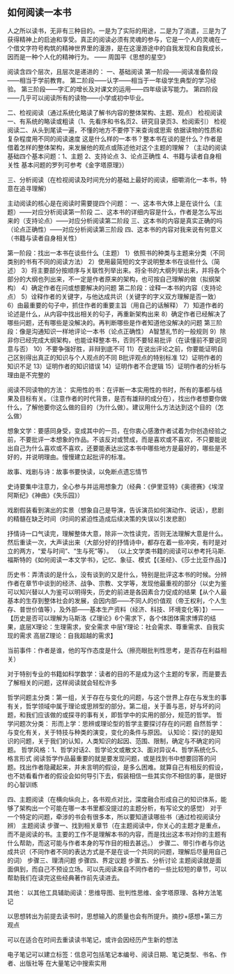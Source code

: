 ## 如何阅读一本书

人之所以读书，无非有三种目的。一是为了实际的用途，二是为了消遣，三是为了获得精神上的启迪和享受。真正的阅读必须有灵魂的参与，它是一个人的灵魂在一个借文字符号构筑的精神世界里的漫游，是在这漫游途中的自我发现和自我成长，因而是一种个人化的精神行为。 —— 周国平《思想的星空》

阅读含四个层次，且层次是递进的：
一、基础阅读
第一阶段——阅读准备阶段——相当于学前教育。
第二阶段——认字——相当于一年级学生典型的学习经验。
第三阶段——字汇的增长及对课文的运用——四年级读写能力。
第四阶段——几乎可以阅读所有的读物——小学或初中毕业。



二、检视阅读（通过系统化略读了解书内容的整体架构、主题、观点）
检视阅读一、有系统的略读或粗读（1、先看序和书名页2、研究目录页3、检阅索引）
检视阅读二、从头到尾读一遍，不懂的地方不要停下来查询或思索
依据读物的性质和复杂程度用不同的阅读速度
这是什么样的一本书？整本书在谈的是什么？作者是借着怎样的整体架构，来发展他的观点或陈述他对这个主题的理解？（主动的阅读基础四个基本问题：1、主题 2、支持论点 3、论点正确性 4、书籍与读者自身相关性 基本问题的罗列可参考《金字塔原理》）

三、分析阅读（在检视阅读及时间充分的基础上最好的阅读，细嚼消化一本书，特意在追寻理解）

主动阅读的核心是在阅读时需要提四个问题：
一、这本书大体上是在谈什么（主题）——对应分析阅读第一阶段
二、这本书的详细内容是什么，作者是怎么写出来的（支持论点）——对应分析阅读第二阶段
三、这本书的内容是真实正确的吗（论点正确性）——对应分析阅读第三阶段
四、这本书的内容对我来说有何意义（书籍与读者自身相关性）

第一阶段：找出一本书在谈些什么（主题）
1）依照书的种类与主题来分类（不同类别的书有不同的阅读方法）
2）使用最简短的文字说明整本书在谈些什么（简述）
3）将主要部分按顺序与关联性列举出来。将全书的大纲列举出来，并将各个部分的大纲也列出来，不一定是作者原来的架构，也可按自己理解的做（拟纲架构）
4）确定作者在问或想要解决的问题
第二阶段：诠释一本书的内容（支持论点）
5）诠释作者的关键字，与他达成共识（关键字的字义双方理解是否一致）
6）由最重要的句子中，抓住作者的重要主旨（用自己的话解释）
7）知道作者的论述是什么，从内容中找出相关的句子，再重新架构出来
8）确定作者已经解决了哪些问题，还有哪些是没解决的。再判断哪些是作者知道他没解决的问题
第三阶段：像是沟通知识一样地评论一本书（论点正确性）
A智慧礼节的一般规则
9）除非你已经完成大纲架构，也能诠释整本书，否则不要轻易批评（在读懂前不要说同意与否）
10）不要争强好胜，非辩到底不可
11）在说出评论之前，你要能证明自己区别得出真正的知识与个人观点的不同
B批评观点的特别标准
12）证明作者的知识不足
13）证明作者的知识错误
14）证明作者不合逻辑
15）证明作者的分析与理由是不完整的

阅读不同读物的方法：
实用性的书：在评断一本实用性的书时，所有的事都与结果及目标有关。（注意作者的时代背景，是否有雄辩的成分在），找出作者想要你做什么，了解他要你这么做的目的（为什么做）。建议用什么方法达到这个目的（怎么做）

想象文学：要感同身受，变成其中的一员，在你衷心感激作者试着为你创造经验之前，不要批评一本想象的作品。不该反对或赞成，而是喜欢或不喜欢，不只要能说出自己为什么喜欢或不喜欢，还要能表达出这本书中哪些地方是最好的，哪些是不好的，并说明理由。慢慢建立起批评的标准。

故事、戏剧与诗：故事书要快读，以免断点遗忘情节

史诗要集中注意力，全心参与并运用想象力（经典：《伊里亚特》《奥德赛》《埃涅阿斯纪》《神曲》《失乐园》）

戏剧假装看到演出的实景（想象自己是导演，告诉演员如何演动作、说话），悲剧的精髓在缺乏时间（时间的紧迫性造成后续决策的失误以引发悲剧）

抒情诗一口气读完，理解整体大意，除非一次性读完，否则无法理解大意是什么。然后重读一次，大声读出来（大部分好的抒情诗中，都存在着一些冲突，有时是对立的两方，“爱与时间”、“生与死”等）。
（以上文学类书籍的阅读可以参考托马斯.福斯特的《如何阅读一本文学书》，记忆、象征、模式【《圣经》、《莎士比亚作品》】

历史书：弄清谈的是什么，没有谈到的又是什么，特别是批评这本书的时候。分辨作者在章节中谈到的经济、战争、宗教、文学等，发现他最重视的部分（以史为鉴可以知兴替以人为鉴可以明得失，历史的前进是各因素合力促成的结果【从个人最基本的生存到整体社会的发展，会因内部——不同人的价值观（帝王权利，个人生存、普世价值等），及外部——基本生产资料（经济、科技、环境变化等）】）——【历史是否可以理解为马斯洛《Z理论》6个需求下，各个体团体需求博弈的结果，底层X理论：生理需求，安全需求 中层Y理论：社会需求、尊重需求、自我实现的需求 高层Z理论：自我超越的需求】

当前事件：作者是谁，他的写作态度是什么（擦亮眼批判性思考，是否存在利益相关）

对于特别专业的书籍如科学数学：读者的目的不是成为这个主题的专家，而是要去了解相关的问题，这样阅读就会轻松许多

哲学问题主分类：第一组，关于存在与变化的问题，与这个世界上存在与发生的事有关，哲学领域中属于理论或思辨型的部分。第二组，关于善与恶，好与坏的问题，和我们应该做的或探寻的事有关，即哲学中的实用的部分，规范的哲学。
哲学问题次分类：
形而上学：思辨或理论型的哲学主要探讨存在的问题
自然哲学：与变化有关，关于特技与种类的演变，变化的条件与原因。
认知论：探讨的是知识的问题，关于我们的认知，人类知识的起因、范围、限制，确定与不确定的问题。
哲学风格：1、哲学对话2、哲学论文或散文3、面对异议4、哲学系统化5、格言形式
阅读哲学作品最重要的就是要发现问题，或是找到书中想要回答的问题。找出作者隐藏起来，并未言明的假设，是多么困难。就算自己有相反的假设，也不妨看看作者的假设会如何导引下去，假装相信一些其实你不相信的事，是很好的心智训练

四、主题阅读（在横向纵向上，各书观点对比，深度融合形成自己的知识体系，能够了架构出一个可能在哪一本书里都没提过的主题分析，有写论文的感觉）
对于一个特定的问题，牵涉的书会有很多本，所以要知道读哪些书（通过检视阅读分辨）
主题阅读
步骤一、找到相关章节（在主题阅读中，你关心的主题才是重点，而不是阅读的书。主要的工作不是理解本书的内容，而是找出这本书对你的主题有什么帮助，而这可能与作者本身的写作目的相去甚远。）
步骤二、带引作者与你达成共识（不同作者不同的表达方式是不是在谈一个共同的问题，理解后尽量用自己的词）
步骤三、理清问题
步骤四、界定议题
步骤五、分析讨论
主题阅读就是面面俱到，而自己不预设立场。可以先阅读来自不同作者的一些比较短的章节，可以帮助我们在读完这些经典著作前先读进去。

其他：
以其他工具辅助阅读：思维导图、批判性思维、金字塔原理、各种方法笔记

以思想转出为前提去读书时，思想输入的质量也会有所提升。摘抄+感想+第三方观点

可以在适合在时间去重读读书笔记，或许会因经历产生新的想法

电子笔记可以建立标签：信息可包括笔记本编号、阅读日期、笔记类型、书名、作者、出版社等 在大量笔记中搜索实用


